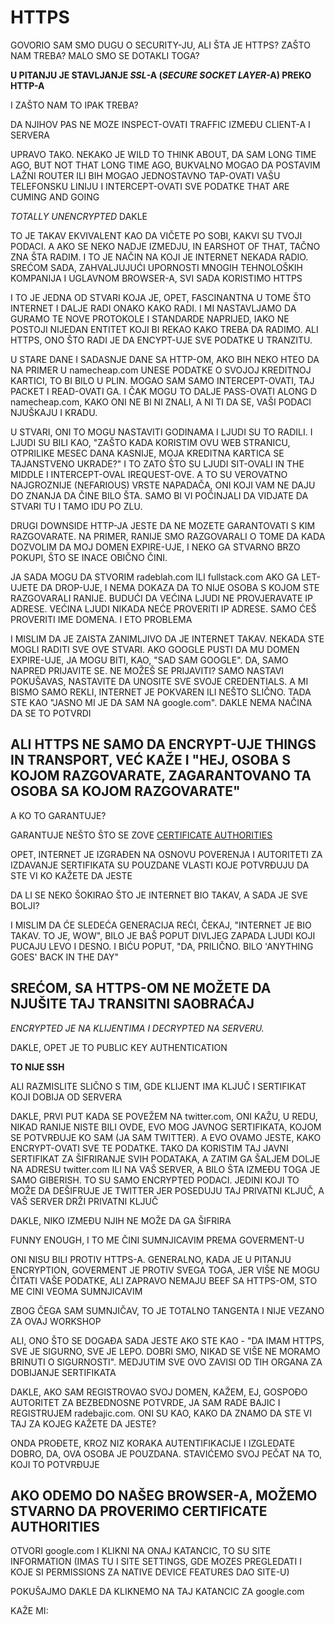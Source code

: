 # HTTPS

GOVORIO SAM SMO DUGU  O SECURITY-JU, ALI ŠTA JE HTTPS? ZAŠTO NAM TREBA? MALO SMO SE DOTAKLI TOGA?

**U PITANJU JE STAVLJANJE *SSL*-A (*SECURE SOCKET LAYER*-A) PREKO HTTP-A**

I ZAŠTO NAM TO IPAK TREBA?

DA NJIHOV PAS NE MOZE INSPECT-OVATI TRAFFIC IZMEĐU CLIENT-A I SERVERA

UPRAVO TAKO. NEKAKO JE WILD TO THINK ABOUT, DA SAM LONG TIME AGO, BUT NOT THAT LONG TIME AGO, BUKVALNO MOGAO DA POSTAVIM LAŽNI ROUTER ILI BIH MOGAO JEDNOSTAVNO TAP-OVATI VAŠU TELEFONSKU LINIJU I INTERCEPT-OVATI SVE PODATKE THAT ARE CUMING AND GOING

*TOTALLY UNENCRYPTED* DAKLE

TO JE TAKAV EKVIVALENT KAO DA VIČETE PO SOBI, KAKVI SU TVOJI PODACI. A AKO SE NEKO NADJE IZMEDJU, IN EARSHOT OF THAT, TAČNO ZNA ŠTA RADIM. I TO JE NAČIN NA KOJI JE INTERNET NEKADA RADIO. SREĆOM SADA, ZAHVALJUJUĆI UPORNOSTI MNOGIH TEHNOLOŠKIH KOMPANIJA I UGLAVNOM BROWSER-A, SVI SADA KORISTIMO HTTPS

I TO JE JEDNA OD STVARI KOJA JE, OPET, FASCINANTNA U TOME ŠTO INTERNET I DALJE RADI ONAKO KAKO RADI. I MI NASTAVLJAMO DA GURAMO TE NOVE PROTOKOLE I STANDARDE NAPRIJED, IAKO NE POSTOJI NIJEDAN ENTITET KOJI BI REKAO KAKO TREBA DA RADIMO. ALI HTTPS, ONO ŠTO RADI JE DA ENCYPT-UJE SVE PODATKE U TRANZITU.

U STARE DANE I SADASNJE DANE SA HTTP-OM, AKO BIH NEKO HTEO DA NA PRIMER U namecheap.com UNESE PODATKE O SVOJOJ KREDITNOJ KARTICI, TO BI BILO U PLIN. MOGAO SAM SAMO INTERCEPT-OVATI, TAJ PACKET I READ-OVATI GA. I ČAK MOGU TO DALJE PASS-OVATI ALONG D namecheap.com, KAKO ONI NE BI NI ZNALI, A NI TI DA SE, VAŠI PODACI NJUŠKAJU I KRADU.

U STVARI, ONI TO MOGU NASTAVITI GODINAMA I LJUDI SU TO RADILI. I LJUDI SU BILI KAO, "ZAŠTO KADA KORISTIM OVU WEB STRANICU, OTPRILIKE MESEC DANA KASNIJE, MOJA KREDITNA KARTICA SE TAJANSTVENO UKRADE?" I TO ZATO ŠTO SU LJUDI SIT-OVALI IN THE MIDDLE I INTERCEPT-OVAL IREQUEST-OVE. A TO SU VEROVATNO NAJGROZNIJE (NEFARIOUS) VRSTE NAPADAČA, ONI KOJI VAM NE DAJU DO ZNANJA DA ČINE BILO ŠTA. SAMO BI VI POČINJALI DA VIDJATE DA STVARI TU I TAMO IDU PO ZLU.

DRUGI DOWNSIDE HTTP-JA JESTE DA NE MOZETE GARANTOVATI S KIM RAZGOVARATE. NA PRIMER, RANIJE SMO RAZGOVARALI O TOME DA KADA DOZVOLIM DA MOJ DOMEN EXPIRE-UJE, I NEKO GA STVARNO BRZO POKUPI, ŠTO SE INACE OBIČNO ČINI.

JA SADA MOGU DA STVORIM radeblah.com ILI fullstack.com AKO GA LET-UJETE DA DROP-UJE, I NEMA DOKAZA DA TO NIJE OSOBA S KOJOM STE RAZGOVARALI RANIJE. BUDUĆI DA VEĆINA LJUDI NE PROVJERAVATE IP ADRESE. VEĆINA LJUDI NIKADA NEĆE PROVERITI IP ADRESE. SAMO ĆEŠ PROVERITI IME DOMENA. I ETO PROBLEMA

I MISLIM DA JE ZAISTA ZANIMLJIVO DA JE INTERNET TAKAV. NEKADA STE MOGLI RADITI SVE OVE STVARI. AKO GOOGLE PUSTI DA MU DOMEN EXPIRE-UJE, JA MOGU BITI, KAO, "SAD SAM GOOGLE". DA, SAMO NAPRED PRIJAVITE SE. NE MOŽEŠ SE PRIJAVITI? SAMO NASTAVI POKUŠAVAS, NASTAVITE DA UNOSITE SVE SVOJE CREDENTIALS. A MI BISMO SAMO REKLI, INTERNET JE POKVAREN ILI NEŠTO SLIČNO. TADA STE KAO "JASNO MI JE DA SAM NA google.com". DAKLE NEMA NAČINA DA SE TO POTVRDI

## ALI HTTPS NE SAMO DA ENCRYPT-UJE THINGS IN TRANSPORT, VEĆ KAŽE I "HEJ, OSOBA S KOJOM RAZGOVARATE, ZAGARANTOVANO TA OSOBA SA KOJOM RAZGOVARATE"

A KO TO GARANTUJE?

GARANTUJE NEŠTO ŠTO SE ZOVE [CERTIFICATE AUTHORITIES](https://en.wikipedia.org/wiki/Certificate_authority)

OPET, INTERNET JE IZGRAĐEN NA OSNOVU POVERENJA I AUTORITETI ZA IZDAVANJE SERTIFIKATA SU POUZDANE VLASTI KOJE POTVRĐUJU DA STE VI KO KAŽETE DA JESTE

DA LI SE NEKO ŠOKIRAO ŠTO JE INTERNET BIO TAKAV, A SADA JE SVE BOLJI?

I MISLIM DA ĆE SLEDEĆA GENERACIJA REĆI, ČEKAJ, "INTERNET JE BIO TAKAV. TO JE, WOW", BILO JE BAŠ POPUT DIVLJEG ZAPADA LJUDI KOJI PUCAJU LEVO I DESNO. I BIĆU POPUT, "DA, PRILIČNO. BILO 'ANYTHING GOES' BACK IN THE DAY"

## SREĆOM, SA HTTPS-OM NE MOŽETE DA NJUŠITE TAJ TRANSITNI SAOBRAĆAJ

*ENCRYPTED JE NA KLIJENTIMA I DECRYPTED NA SERVERU.*

DAKLE, OPET JE TO PUBLIC KEY AUTHENTICATION
 
**TO NIJE SSH**

ALI RAZMISLITE SLIČNO S TIM, GDE KLIJENT IMA KLJUČ I SERTIFIKAT KOJI DOBIJA OD SERVERA

DAKLE, PRVI PUT KADA SE POVEŽEM NA twitter.com, ONI KAŽU, U REDU, NIKAD RANIJE NISTE BILI OVDE, EVO MOG JAVNOG SERTIFIKATA, KOJOM SE POTVRĐUJE KO SAM (JA SAM TWITTER). A EVO OVAMO JESTE, KAKO ENCRYPT-OVATI SVE TE PODATKE. TAKO DA KORISTIM TAJ JAVNI SERTIFIKAT ZA ŠIFRIRANJE SVIH PODATAKA, A ZATIM GA ŠALJEM DOLJE NA ADRESU twitter.com ILI NA VAŠ SERVER, A BILO ŠTA IZMEĐU TOGA JE SAMO GIBERISH. TO SU SAMO ENCRYPTED PODACI. JEDINI KOJI TO MOŽE DA DEŠIFRUJE JE TWITTER JER POSEDUJU TAJ PRIVATNI KLJUČ, A VAŠ SERVER DRŽI PRIVATNI KLJUČ

DAKLE, NIKO IZMEĐU NJIH NE MOŽE DA GA ŠIFRIRA

FUNNY ENOUGH, I TO ME ČINI SUMNJICAVIM PREMA GOVERMENT-U

ONI NISU BILI PROTIV HTTPS-A. GENERALNO, KADA JE U PITANJU ENCRYPTION, GOVERMENT JE PROTIV SVEGA TOGA, JER VIŠE NE MOGU ČITATI VAŠE PODATKE, ALI ZAPRAVO NEMAJU BEEF SA HTTPS-OM, STO ME CINI VEOMA SUMNJICAVIM

ZBOG ČEGA SAM SUMNJIČAV, TO JE TOTALNO TANGENTA I NIJE VEZANO ZA OVAJ WORKSHOP

ALI, ONO ŠTO SE DOGAĐA SADA JESTE AKO STE KAO - "DA IMAM HTTPS, SVE JE SIGURNO, SVE JE LEPO. DOBRI SMO, NIKAD SE VIŠE NE MORAMO BRINUTI O SIGURNOSTI". MEDJUTIM SVE OVO ZAVISI OD TIH ORGANA ZA DOBIJANJE SERTIFIKATA

DAKLE, AKO SAM REGISTROVAO SVOJ DOMEN, KAŽEM, EJ, GOSPOĐO AUTORITET ZA BEZBEDNOSNE POTVRDE, JA SAM RADE BAJIC I REGISTRUJEM radebajic.com. ONI SU KAO, KAKO DA ZNAMO DA STE VI TAJ ZA KOJEG KAŽETE DA JESTE? 

ONDA PROĐETE, KROZ NIZ KORAKA AUTENTIFIKACIJE I IZGLEDATE DOBRO, DA, OVA OSOBA JE POUZDANA. STAVIĆEMO SVOJ PEČAT NA TO, KOJI TO POTVRĐUJE

## AKO ODEMO DO NAŠEG BROWSER-A, MOŽEMO STVARNO DA PROVERIMO CERTIFICATE AUTHORITIES

OTVORI google.com I KLIKNI NA ONAJ KATANCIC, TO SU SITE INFORMATION (IMAS TU I SITE SETTINGS, GDE MOZES PREGLEDATI I KOJE SI PERMISSIONS ZA NATIVE DEVICE FEATURES DAO SITE-U)

POKUŠAJMO DAKLE DA KLIKNEMO NA TAJ KATANCIC ZA google.com

KAŽE MI:



 